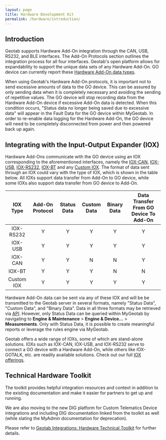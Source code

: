 ```yaml
---
layout: page
title: Hardware Development Kit
permalink: /hardware/introduction/
---
```


## Introduction

Geotab supports Hardware Add-On integration through the CAN, USB, RS232, and BLE interfaces. The Add-On Protocols section outlines the integration process for all four interfaces. Geotab's open platform allows for expandability to support the unique data sets of any Hardware Add-On. GO device can currently report these [Hardware Add-On data types](../hardware-add-on-data-types/).

When using Geotab's Hardware Add-On protocols, it is important not to send excessive amounts of data to the GO device.  This can be assured by only sending data when it is completely necessary and avoiding the sending of repetitive values. The GO device will stop recording data from the Hardware Add-On device if excessive Add-On data is detected. When this condition occurs, "Status data no longer being saved due to excessive data" will appear in the Fault Data for the GO device within MyGeotab. In order to re-enable data logging for the Hardware Add-On, the GO device will need to be completely disconnected from power and then powered back up again.

## Integrating with the Input-Output Expander (IOX)

Hardware Add-Ons communicate with the GO device using an IOX corresponding to the aforementioned interfaces, namely the [IOX-CAN](https://docs.google.com/document/d/19Wlwsb_AnpE3AndOf1cbiFLzTOCI5fwscOwQh5a6jF8/preview), [IOX-USB](https://docs.google.com/document/d/1_vocie4MYAHAUBOJ_AUXzYN11jrR5jyCynFgbqigFys/preview), [IOX-RS232](https://docs.google.com/document/d/1UDEwQOY2zH1ABQ3UP6rdlcZ--LPt5SUbKEZ_AZgUsWk/preview), [IOX-BT](https://docs.google.com/document/d/1ICzpfhyYQEl1acQtJ9AGw09pzH5ADHNC8EGIcvTP2KU/preview) and any [Custom IOX](../developing-an-iox/hardware-design-guide/). The format of data sent through an IOX could vary with the type of IOX, which is shown in the table below. All IOXs support data transfer from Add-On to GO device, while some IOXs also support data transfer from GO device to Add-On.

| IOX Type | Add-On Protocol | Status Data | Custom Data | Binary Data | Data Transfer From GO Device To Add-On   |
| :---: | :---: | :---: | :---: | :---: | :---: |
| IOX-RS232 | Y | Y | Y | Y | Y |
| IOX-USB | Y | Y | Y | Y | Y |
| IOX-CAN | Y | Y | N | N | Y |
| IOX-BT | Y | Y | Y | N | N |
| Custom IOX | Y | Y | Y | Y | Y |

Hardware Add-On data can be sent via any of these IOX and will be be transmitted to the Geotab server in several formats, namely "Status Data", "Custom Data", and "Binary Data". Data in all three formats may be retrieved via [API](../../software/introduction). However, only Status Data can be queried within MyGeotab by navigating to **Engine &amp; Maintenance** > **Engine &amp; Device…** > **Measurements**. Only with Status Data, it is possible to create meaningful reports or leverage the rules engine via MyGeotab.

Geotab offers a wide range of IOXs, some of which are stand-alone solutions. IOXs such as IOX-CAN, IOX-USB, and IOX-RS232 serve to connect a GO device with a Hardware Add-On, while others like IOX-GOTALK, etc. are readily available solutions. Check out our full [IOX offerings](https://www.geotab.com/blog/iox-expansion/).

## Technical Hardware Toolkit

The toolkit provides helpful integration resources and context in addition to the existing documentation and make it easier for partners to get up and running. 

We are also moving to the new DIG platform for Custom Telematics Device integrations and including DIG documentation linked from the toolkit as well (while slating the MyAdmin documentation for deprecation).

Please refer to [Geotab Integrations: Hardware Technical Toolkit](https://docs.google.com/presentation/d/1SH-VX9GeVImHUyaqJgCzZ28fMa0-sVqh4ue-sNRTO9M/) for further details.